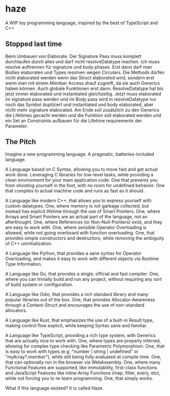 # haze
A WIP toy programming language, inspired by the best of TypeScript and C++

## Stopped last time

Beim Umbauen von Elaborate. Der Signature Pass muss komplett durchlaufen durch alles und darf nicht resolveDatatype machen.
Ich muss resolve auftrennen für signature und body phases. Erst dann darf man Bodies elaboraten und Types resolven wegen Circulars.
Die Methods dürfen nicht elaborated werden wenn das Struct elaborated wird, sondern erst wenn man mit einem Member Access
drauf zugreift, da sie auch Generics haben können. Auch globale Funktionen erst dann. ResolveDatatype hat bis jetzt
immer elaborated und instantiated gleichzeitig. Jetzt muss elaborated im signature pass werden und im Body pass
wird in resolveDatatype nur noch das Symbol dupliziert und instantiated und body elaborated, aber nicht mehr signature elaborated. 
Am Ende soll zusätzlich zu den Generics die Lifetimes gecacht werden
und die Funktion soll elaborated werden und ein Set an Constraints aufbauen für die Lifetime requirements der Parameter.

## The Pitch

Imagine a new programming language. A pragmatic, batteries-included language.

A Language based on C Syntax, allowing you to move fast and get actual work done.
Leveraging C libraries for low-level tasks, while providing a clean environment for your main application code. 
One that prevents you from shooting yourself in the foot, with no room for undefined behavior. 
One that compiles to actual machine code and runs as fast as it should.

A Language like modern C++, that allows you to express yourself with custom datatypes. 
One, where memory is not garbage collected, but instead has explicit lifetime through the use of Smart Pointers.
One, where Arrays and Smart Pointers are an actual part of the language, not an afterthought.
One, where References (or Non-Null-Pointers) exist, and they are easy to work with.
One, where sensible Operator Overloading is allowed, while not going overboard with function overloading.
One, that provides simple constructors and destructors, while removing the ambiguity of C++ uninitialization.

A Language like Python, that provides a sane syntax for Operator Overloading, and makes it easy to work with
different objects via Runtime Type Information.

A Language like Go, that provides a single, official and fast compiler.
One, where you can trivially build and run any project, without requiring any sort of build system or configuration.

A Language like Odin, that provides a rich standard library and many popular libraries out of the box.
One, that provides Allocator-Awareness through a Context-Struct and encourages the use of non-standard allocators.

A Language like Rust, that emphasizes the use of a built-in Result type, making control flow explicit, while
keeping Syntax sane and familiar.

A Language like TypeScript, providing a rich type system, with Generics that are actually nice to work with.
One, where types are properly inferred, allowing for complex type checking like Parametric Polymorphism.
One, that is easy to work with types (e.g. "number | string | undefined" or "myArray?.member"), 
while still being fully evaluated at compile time.
One, that can optionally run in the browser via WebAssembly.
One, where many Functional Features are supported, like immutability, first-class functions and JavaScript Features like
inline Array Functions (map, filter, every, etc), while not forcing you to re-learn programming.
One, that simply works.

What if this language existed? It is called Haze.
